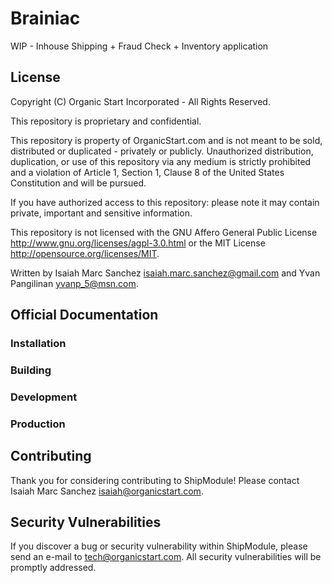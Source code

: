 # Brainiac

WIP - Inhouse Shipping + Fraud Check + Inventory application

## License

Copyright (C) Organic Start Incorporated - All Rights Reserved.

This repository is proprietary and confidential.

This repository is property of OrganicStart.com and is not meant to be sold, distributed or duplicated - privately or publicly. Unauthorized distribution, duplication, or use of this repository via any medium is strictly prohibited and a violation of Article 1, Section 1, Clause 8 of the United States Constitution and will be pursued.

If you have authorized access to this repository: please note it may contain private, important and sensitive information.

This repository is not licensed with the GNU Affero General Public License <http://www.gnu.org/licenses/agpl-3.0.html> or the MIT License <http://opensource.org/licenses/MIT>.

Written by Isaiah Marc Sanchez <isaiah.marc.sanchez@gmail.com> and Yvan Pangilinan <yvanp_5@msn.com>.

## Official Documentation

### Installation

### Building

### Development

### Production

## Contributing

Thank you for considering contributing to ShipModule! Please contact Isaiah Marc Sanchez <isaiah@organicstart.com>.

## Security Vulnerabilities

If you discover a bug or security vulnerability within ShipModule, please send an e-mail to tech@organicstart.com. All security vulnerabilities will be promptly addressed.